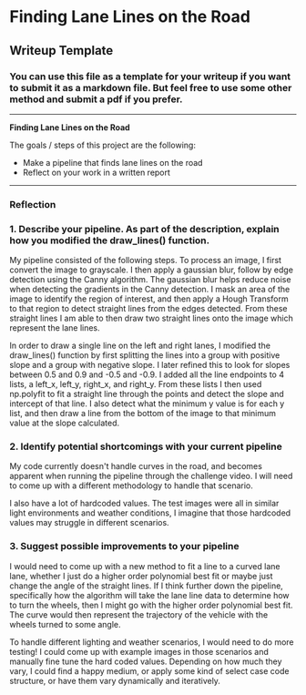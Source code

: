 # **Finding Lane Lines on the Road** 

## Writeup Template

### You can use this file as a template for your writeup if you want to submit it as a markdown file. But feel free to use some other method and submit a pdf if you prefer.

---

**Finding Lane Lines on the Road**

The goals / steps of this project are the following:
* Make a pipeline that finds lane lines on the road
* Reflect on your work in a written report


[//]: # (Image References)

[image1]: ./examples/grayscale.jpg "Grayscale"

---

### Reflection

### 1. Describe your pipeline. As part of the description, explain how you modified the draw_lines() function.

My pipeline consisted of the following steps. To process an image, I first convert the image to grayscale.  I then apply a gaussian blur, follow by edge detection using the Canny algorithm.  The gaussian blur helps reduce noise when detecting the gradients in the Canny detection.  I mask an area of the image to identify the region of interest, and then apply a Hough Transform to that region to detect straight lines from the edges detected.   From these straight lines I am able to then draw two straight lines onto the image which represent the lane lines.  

In order to draw a single line on the left and right lanes, I modified the draw_lines() function by first splitting the lines into a group with positive slope and a group with negative slope.  I later refined this to look for slopes between 0.5 and 0.9 and -0.5 and -0.9.  I added all the line endpoints to 4 lists, a left_x, left_y, right_x, and right_y.  From these lists I then used np.polyfit to fit a straight line through the points and detect the slope and intercept of that line.  I also detect what the minimum y value is for each y list, and then draw a line from the bottom of the image to that minimum value at the slope calculated.  

[pipeline progression]: ./_render.jpg "Render"


### 2. Identify potential shortcomings with your current pipeline

My code currently doesn't handle curves in the road, and becomes apparent when running the pipeline through the challenge video.  I will need to come up with a different methodology to handle that scenario.  

I also have a lot of hardcoded values.  The test images were all in similar light environments and weather conditions, I imagine that those hardcoded values may struggle in different scenarios.  

### 3. Suggest possible improvements to your pipeline

I would need to come up with a new method to fit a line to a curved lane lane, whether I just do a higher order polynomial best fit or maybe just change the angle of the straight lines.  If I think further down the pipeline, specifically how the algorithm will take the lane line data to determine how to turn the wheels, then I might go with the higher order polynomial best fit.  The curve would then represent the trajectory of the vehicle with the wheels turned to some angle.  

To handle different lighting and weather scenarios, I would need to do more testing!  I could come up with example images in those scenarios and manually fine tune the hard coded values.  Depending on how much they vary, I could find a happy medium, or apply some kind of select case code structure, or have them vary dynamically and iteratively. 
